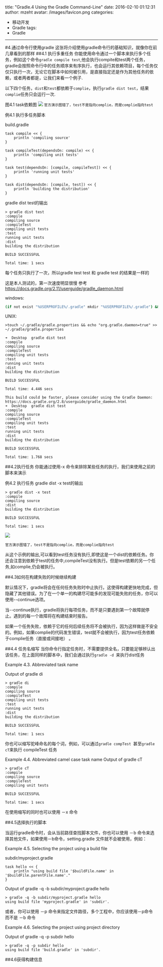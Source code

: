 title: "Gradle.4 Using the Gradle Command-Line"
date: 2016-02-10 01:12:31
author: mzeht
avatar: /images/favicon.png
categories:
 - 移动开发
 - Gradle
tags: 
 - Gradle
---

#4.通过命令行使用gradle
这张将介绍使用gradle命令行的基础知识，就像你在前几章看到的那样
##4.1 执行多重任务
你能使用命令通过一个脚本来执行多个任务，例如这个命令`gradle compile test`,他会执行compite和test两个任务，gradle会按照命令行中的任务顺序来有序执行，也会运行其依赖项目，每个任务仅仅只执行一次，无论它在脚本中如何被引用，是直接指定还是作为其他任务的依赖，或者两者都是，让我们来看一个例子.

以下四个任务，`dist`和`test`都依赖于`complie`，执行`gradle dist test`，结果`complie`任务只会运行一次.

图4.1 task依赖图
![](http://7xqtsx.com1.z0.glb.clouddn.com/commandLineTutorialTasks.png)
`官方演示图错了，test不是指向complie，而是complie指向test`

例4.1 执行多任务脚本

build.gradle

```
task compile << {
    println 'compiling source'
}

task compileTest(dependsOn: compile) << {
    println 'compiling unit tests'
}

task test(dependsOn: [compile, compileTest]) << {
    println 'running unit tests'
}

task dist(dependsOn: [compile, test]) << {
    println 'building the distribution'
}
```

gradle dist test的输出

```
> gradle dist test
:compile
compiling source
:compileTest
compiling unit tests
:test
running unit tests
:dist
building the distribution

BUILD SUCCESSFUL

Total time: 1 secs
```

每个任务只执行了一次，所以gradle test test 和 gradle test 的结果是一样的

这是本人测试的，第一次速度明显很慢
参考<https://docs.gradle.org/2.11/userguide/gradle_daemon.html>

windows:

```bash
(if not exist "%USERPROFILE%/.gradle" mkdir "%USERPROFILE%/.gradle") && (echo org.gradle.daemon=true >> "%USERPROFILE%/.gradle/gradle.properties")
```


UNIX:

```
>touch ~/.gradle/gradle.properties && echo "org.gradle.daemon=true" >> ~/.gradle/gradle.properties
```



```
➜  Desktop  gradle dist test
:compile
compiling source
:compileTest
compiling unit tests
:test
running unit tests
:dist
building the distribution

BUILD SUCCESSFUL

Total time: 4.446 secs

This build could be faster, please consider using the Gradle Daemon: https://docs.gradle.org/2.8/userguide/gradle_daemon.html
➜  Desktop  gradle dist test
:compile
compiling source
:compileTest
compiling unit tests
:test
running unit tests
:dist
building the distribution

BUILD SUCCESSFUL

Total time: 1.768 secs
```


##4.2执行任务
你能通过使用-x 命令来排除某些任务的执行，我们来使用之前的脚本来演示

例4.2 执行任务
gradle dist -x test的输出

```
> gradle dist -x test
:compile
compiling source
:dist
building the distribution

BUILD SUCCESSFUL

Total time: 1 secs
```
![](http://7xqtsx.com1.z0.glb.clouddn.com/commandLineTutorialTasks.png)

`官方演示图错了，test不是指向complie，而是complie指向test`

从这个示例的输出,可以看到test任务没有执行,即使这是一个dist的依赖任务。你还会注意到依赖于test的任务中,compileTest没有执行。但是test依赖的另一个任务,如complie,仍会被执行。

##4.3如何在构建失败的时候继续构建

默认情况下，gradle将会在任何任务失败时中止执行。这使得构建更快地完成，但隐藏了其他错误。为了在一个单一的构建尽可能多的发现可能失败的任务，你可以使用--continue选项。

当--continue执行，gradle将执行每项任务，而不是只要遇到第一个故障就停止。遇到的每一个故障将在构建结束时报告。

如果一个任务失败，依赖于它的任何后续任务将不会被执行，因为这样做是不安全的。例如，如果complie的代码发生错误，test就不会被执行，因为test任务依赖于complie任务（直接或间接地） 。


##4.4 任务名缩写
当你命令行指定任务时，不需要提供全名，只要能足够辨认出该任务，在上面同样的脚本中，我们会通过执行`gradle -d `来执行dist任务

Example 4.3. Abbreviated task name

Output of gradle di

```
> gradle di
:compile
compiling source
:compileTest
compiling unit tests
:test
running unit tests
:dist
building the distribution

BUILD SUCCESSFUL

Total time: 1 secs
```

你也可以缩写驼峰命名的每个词，例如，可以通过`gradle compTest `甚至`gradle cT`来执行 compileTest 任务

Example 4.4. Abbreviated camel case task name
Output of gradle cT

```
> gradle cT
:compile
compiling source
:compileTest
compiling unit tests

BUILD SUCCESSFUL

Total time: 1 secs
```

在使用缩写的同时也可以使用 －x 命令

##4.5选择执行的脚本

当运行gradle命令时，会从当前路径查找脚本文件，你也可以使用 －b 命令来选择其他文件，如果使用－b命令，setting.gradle 文件就不会被使用，例如：

Example 4.5. Selecting the project using a build file

subdir/myproject.gradle

```
task hello << {
    println "using build file '$buildFile.name' in '$buildFile.parentFile.name'."
}
```

Output of gradle -q -b subdir/myproject.gradle hello

```
> gradle -q -b subdir/myproject.gradle hello
using build file 'myproject.gradle' in 'subdir'.
```

或者，你可以使用 －p 命令来指定文件路径，多个工程中，你应该使用－p命令 而不是 －b 命令

Example 4.6. Selecting the project using project directory

Output of gradle -q -p subdir hello

```
> gradle -q -p subdir hello
using build file 'build.gradle' in 'subdir'.
```

##4.6获得构建信息





